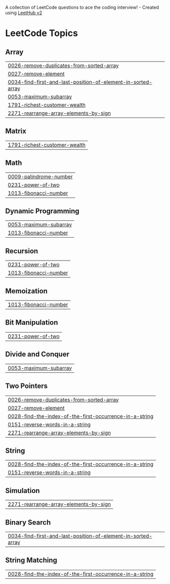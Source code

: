 A collection of LeetCode questions to ace the coding interview! - Created using [LeetHub v2](https://github.com/arunbhardwaj/LeetHub-2.0)
<!---LeetCode Topics Start-->
# LeetCode Topics
## Array
|  |
| ------- |
| [0026-remove-duplicates-from-sorted-array](https://github.com/sohailahamed008/Leetcode/tree/master/0026-remove-duplicates-from-sorted-array) |
| [0027-remove-element](https://github.com/sohailahamed008/Leetcode/tree/master/0027-remove-element) |
| [0034-find-first-and-last-position-of-element-in-sorted-array](https://github.com/sohailahamed008/Leetcode/tree/master/0034-find-first-and-last-position-of-element-in-sorted-array) |
| [0053-maximum-subarray](https://github.com/sohailahamed008/Leetcode/tree/master/0053-maximum-subarray) |
| [1791-richest-customer-wealth](https://github.com/sohailahamed008/Leetcode/tree/master/1791-richest-customer-wealth) |
| [2271-rearrange-array-elements-by-sign](https://github.com/sohailahamed008/Leetcode/tree/master/2271-rearrange-array-elements-by-sign) |
## Matrix
|  |
| ------- |
| [1791-richest-customer-wealth](https://github.com/sohailahamed008/Leetcode/tree/master/1791-richest-customer-wealth) |
## Math
|  |
| ------- |
| [0009-palindrome-number](https://github.com/sohailahamed008/Leetcode/tree/master/0009-palindrome-number) |
| [0231-power-of-two](https://github.com/sohailahamed008/Leetcode/tree/master/0231-power-of-two) |
| [1013-fibonacci-number](https://github.com/sohailahamed008/Leetcode/tree/master/1013-fibonacci-number) |
## Dynamic Programming
|  |
| ------- |
| [0053-maximum-subarray](https://github.com/sohailahamed008/Leetcode/tree/master/0053-maximum-subarray) |
| [1013-fibonacci-number](https://github.com/sohailahamed008/Leetcode/tree/master/1013-fibonacci-number) |
## Recursion
|  |
| ------- |
| [0231-power-of-two](https://github.com/sohailahamed008/Leetcode/tree/master/0231-power-of-two) |
| [1013-fibonacci-number](https://github.com/sohailahamed008/Leetcode/tree/master/1013-fibonacci-number) |
## Memoization
|  |
| ------- |
| [1013-fibonacci-number](https://github.com/sohailahamed008/Leetcode/tree/master/1013-fibonacci-number) |
## Bit Manipulation
|  |
| ------- |
| [0231-power-of-two](https://github.com/sohailahamed008/Leetcode/tree/master/0231-power-of-two) |
## Divide and Conquer
|  |
| ------- |
| [0053-maximum-subarray](https://github.com/sohailahamed008/Leetcode/tree/master/0053-maximum-subarray) |
## Two Pointers
|  |
| ------- |
| [0026-remove-duplicates-from-sorted-array](https://github.com/sohailahamed008/Leetcode/tree/master/0026-remove-duplicates-from-sorted-array) |
| [0027-remove-element](https://github.com/sohailahamed008/Leetcode/tree/master/0027-remove-element) |
| [0028-find-the-index-of-the-first-occurrence-in-a-string](https://github.com/sohailahamed008/Leetcode/tree/master/0028-find-the-index-of-the-first-occurrence-in-a-string) |
| [0151-reverse-words-in-a-string](https://github.com/sohailahamed008/Leetcode/tree/master/0151-reverse-words-in-a-string) |
| [2271-rearrange-array-elements-by-sign](https://github.com/sohailahamed008/Leetcode/tree/master/2271-rearrange-array-elements-by-sign) |
## String
|  |
| ------- |
| [0028-find-the-index-of-the-first-occurrence-in-a-string](https://github.com/sohailahamed008/Leetcode/tree/master/0028-find-the-index-of-the-first-occurrence-in-a-string) |
| [0151-reverse-words-in-a-string](https://github.com/sohailahamed008/Leetcode/tree/master/0151-reverse-words-in-a-string) |
## Simulation
|  |
| ------- |
| [2271-rearrange-array-elements-by-sign](https://github.com/sohailahamed008/Leetcode/tree/master/2271-rearrange-array-elements-by-sign) |
## Binary Search
|  |
| ------- |
| [0034-find-first-and-last-position-of-element-in-sorted-array](https://github.com/sohailahamed008/Leetcode/tree/master/0034-find-first-and-last-position-of-element-in-sorted-array) |
## String Matching
|  |
| ------- |
| [0028-find-the-index-of-the-first-occurrence-in-a-string](https://github.com/sohailahamed008/Leetcode/tree/master/0028-find-the-index-of-the-first-occurrence-in-a-string) |
<!---LeetCode Topics End-->